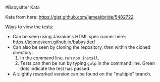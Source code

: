 #Babysitter Kata

Kata from here: https://gist.github.com/jameskbride/5482722

Ways to view the tests:
* Can be seen using Jasmine's HTML spec runner here: https://jcjoneskern.github.io/babysitter/
* Can also be seen by cloning the repository, then within the cloned directory:
  1. In the command line, run `npm install`.
  2. Tests can then be run by typing `gulp` in the command line. Green dots indicate the test has passed.
* A slightly reworked version can be found on the "multiple" branch.
